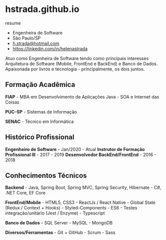 # hstrada.github.io
resume

- Engenheira de Software
- São Paulo/SP
- h.strada@hotmail.com
- https://linkedin.com/in/helenastrada

Atuo como Engenheira de Software tendo como principais interesses Arquitetura de Software (Mobile, FrontEnd e BackEnd) e Banco de Dados. Apaixonada por livros e tecnologia - principalmente, os dois juntos.

## Formação Acadêmica

**FIAP** - MBA em Desenvolvimento de Aplicações Java - SOA e Internet das Coisas

**PUC-SP** - Sistemas de Informação

**SENAC** - Técnico em Informática

## Histórico Profissional

**Engenheiro de Software** - Jan/2020 - Atual
**Instrutor de Formação Profissional III** - 2017 - 2019
**Desenvolvedor BackEnd/FrontEnd** - 2016 - 2018

## Conhecimentos Técnicos

**Backend**
    - Java, Spring Boot, Spring MVC, Spring Security, Hibernate
    - C#, .NET Core, EF Core

**FrontEnd/Mobile**
    - HTML5, CSS3
    - ReactJs / React Native
    - Global State (Redux / Context + Hooks)
    - Styled-Components
    - ES6
    - Testes integração/unitário (Jest / Enzyme)
    - Typescript

**Banco de Dados**
    - SQL Server
    - MySQL
    - MongoDB

**Diversos/Ferramentas**
    - Git + GitHub
    - Scrum
    - Sass
